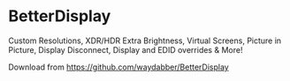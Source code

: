 # BetterDisplay
Custom Resolutions, XDR/HDR Extra Brightness, Virtual Screens, Picture in Picture, Display Disconnect, Display and EDID overrides & More!

Download from https://github.com/waydabber/BetterDisplay
